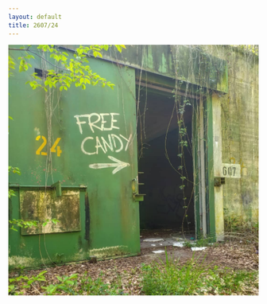 ```yaml
---
layout: default
title: 2607/24
---
```

![image](https://raw.githubusercontent.com/Feuerstern3001/feuerstern3001.github.io/main/forest/bunker/2607-24.jpg)
